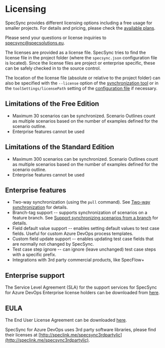 # Licensing

SpecSync provides different licensing options including a free usage for smaller projects. For details and pricing, please check the [available plans](http://speclink.me/specsyncplans).

Please send your questions or license inquiries to [specsync@specsolutions.eu](mailto:specsync@specsolutions.eu).

The licenses are provided as a license file. SpecSync tries to find the license file in the project folder \(where the `specsync.json` configuration file is located\). Since the license files are project or enterprise specific, these can be safely checked in to the source control.

The location of the license file \(absolute or relative to the project folder\) can also be specified with the `--license` option of the [synchronization tool](usage.md) or in the `toolSettings/licensePath` setting of the [configuration file](configuration/configuration-toolsettings.md) if necessary.

## Limitations of the Free Edition

* Maximum 30 scenarios can be synchronized. Scenario Outlines count as multiple scenarios based on the number of examples defined for the scenario outline.
* Enterprise features cannot be used

## Limitations of the Standard Edition

* Maximum 300 scenarios can be synchronized. Scenario Outlines count as multiple scenarios based on the number of examples defined for the scenario outline.
* Enterprise features cannot be used

## Enterprise features

* Two-way synchronization \(using the `pull` command\). See [Two-way synchronization](important-concepts/two-way-synchronization.md) for details.
* Branch-tag support -- supports synchronization of scenarios on a feature branch. See [Support synchronizing scenarios from a branch](important-concepts/support-synchronizing-scenarios-from-a-branch.md) for details.
* Field default value support -- enables setting default values to test case fields. Useful for custom Azure DevOps process templates.
* Custom field update support -- enables updating test case fields that are normally not changed by SpecSync.
* Test case step ignore -- can ignore \(leave unchanged\) test case steps with a specific prefix.
* Integrations with 3rd party commercial products, like SpecFlow+

## Enterprise support

The Service Level Agreement \(SLA\) for the support services for SpecSync for Azure DevOps Enterprise license holders can be downloaded from [here](https://www.specsolutions.eu/media/specsync/SpecSync-Enterprise-Support-SLA.pdf).

## EULA

The End User License Agreement can be downloaded [here](https://www.specsolutions.eu/media/specsync/EULA-SpecSync.pdf).

SpecSync for Azure DevOps uses 3rd party software libraries, please find their licenses at [http://speclink.me/specsync3rdpartylic](http://speclink.me/specsync3rdpartylic).

